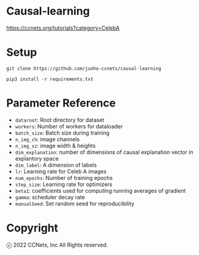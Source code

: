 # Causal-learning
  https://ccnets.org/tutorials?category=CelebA
  
# Setup
```
git clone https://github.com/junho-ccnets/causal-learning

pip3 install -r requirements.txt
```
  
# Parameter Reference
- `dataroot`: Root directory for dataset
- `workers`: Number of workers for dataloader
- `batch_size`: Batch size during training
- `n_img_ch`: image channels
- `n_img_sz`: image width & heights
- `dim_explanation`: number of dimensions of causal explanation vector in explantory space
- `dim_label`: A dimension of labels
- `lr`: Learning rate for Celeb A images
- `num_epochs`: Number of training epochs
- `step_size`: Learning rate for optimizers
- `beta1`: coefficients used for computing running averages of gradient
- `gamma`: scheduler decay rate
- `manualSeed`: Set random seed for reproducibility

# Copyright
ⓒ 2022 CCNets, Inc All Rights reserved.
